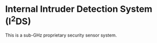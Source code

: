 # Internal Intruder Detection System (I<sup>2</sup>DS)

This is a sub-GHz proprietary security sensor system. 


